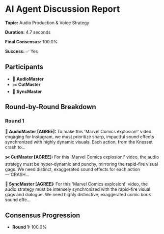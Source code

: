 # AI Agent Discussion Report

**Topic:** Audio Production & Voice Strategy

**Duration:** 4.7 seconds

**Final Consensus:** 100.0%

**Success:** ✅ Yes

## Participants

- 🎵 **AudioMaster**
- ✂️ **CutMaster**
- 🎯 **SyncMaster**

## Round-by-Round Breakdown

### Round 1

**🎵 AudioMaster [AGREE]:** To make this 'Marvel Comics explosion!' video engaging for Instagram, we must prioritize sharp, impactful sound effects synchronized with highly dynamic visuals. Each action, from the Knesset crash to...

**✂️ CutMaster [AGREE]:** For this 'Marvel Comics explosion!' video, the audio strategy must be hyper-dynamic and punchy, mirroring the rapid-fire visual gags. We need distinct, exaggerated sound effects for each action—'CRASH...

**🎯 SyncMaster [AGREE]:** For this 'Marvel Comics explosion!' video, the audio strategy must be intensely synchronized with the rapid-fire visual gags and dialogue. We need highly distinctive, exaggerated comic book sound effe...

## Consensus Progression

- **Round 1:** 100.0%
